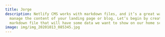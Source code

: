 ```yaml
---
title: Jorge
description: Netlify CMS works with markdown files, and it’s a great way to
  manage the content of your landing page or blog. Let’s begin by creating a
  markdown file that will have some data we want to show on our home screen.
image: img/img_20201013_085345.jpg
---
```

